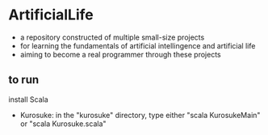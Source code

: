 # ArtificialLife
- a repository constructed of multiple small-size projects   
- for learning the fundamentals of artificial intellingence and artificial life   
- aiming to become a real programmer through these projects

## to run
install Scala
- Kurosuke: in the "kurosuke" directory, type either "scala KurosukeMain" or "scala Kurosuke.scala"

